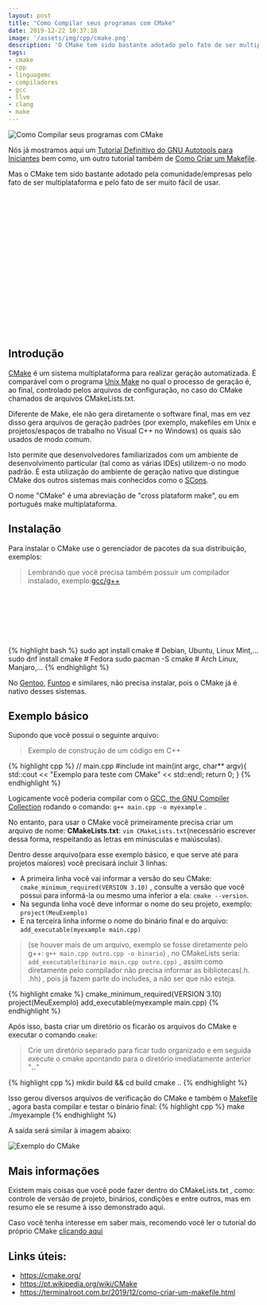 ```yaml
---
layout: post
title: "Como Compilar seus programas com CMake"
date: 2019-12-22 10:37:18
image: '/assets/img/cpp/cmake.png'
description: 'O CMake tem sido bastante adotado pelo fato de ser multiplataforma e fácil de usar.'
tags:
- cmake
- cpp
- linguagemc
- compiladores
- gcc
- llvm
- clang
- make
---
```


![Como Compilar seus programas com CMake](/assets/img/cpp/cmake.png)

Nós já mostramos aqui um [Tutorial Definitivo do GNU Autotools para Iniciantes](https://terminalroot.com.br/2019/12/tutorial-definitivo-do-gnu-autotools-para-iniciantes.html) bem como, um outro tutorial também de [Como Criar um Makefile](https://terminalroot.com.br/2019/12/como-criar-um-makefile.html).

Mas o CMake tem sido bastante adotado pela comunidade/empresas pelo fato de ser multiplataforma e pelo fato de ser muito fácil de usar.

<!-- QUADRADO -->
<script async src="//pagead2.googlesyndication.com/pagead/js/adsbygoogle.js"></script>
<ins class="adsbygoogle"
style="display:inline-block;width:336px;height:280px"
data-ad-client="ca-pub-2838251107855362"
data-ad-slot="5351066970"></ins>
<script>
(adsbygoogle = window.adsbygoogle || []).push({});
</script>

## Introdução
[CMake](https://cmake.org/) é um sistema multiplataforma para realizar geração automatizada. É comparável com o programa [Unix Make](https://terminalroot.com.br/2019/12/como-criar-um-makefile.html) no qual o processo de geração é, ao final, controlado pelos arquivos de configuração, no caso do CMake chamados de arquivos CMakeLists.txt.

Diferente de Make, ele não gera diretamente o software final, mas em vez disso gera arquivos de geração padrões (por exemplo, makefiles em Unix e projetos/espaços de trabalho no Visual C++ no Windows) os quais são usados de modo comum.

Isto permite que desenvolvedores familiarizados com um ambiente de desenvolvimento particular (tal como as várias IDEs) utilizem-o no modo padrão. É esta utilização do ambiente de geração nativo que distingue CMake dos outros sistemas mais conhecidos como o [SCons](https://en.wikipedia.org/wiki/SCons).

O nome "CMake" é uma abreviação de "cross plataform make", ou em português make multiplataforma.

## Instalação
Para instalar o CMake use o gerenciador de pacotes da sua distribuição, exemplos:
> Lembrando que você precisa também possuir um compilador instalado, exemplo:[gcc/g++](https://gcc.gnu.org/)

<!-- MINI ANÚNCIO -->
<script async src="//pagead2.googlesyndication.com/pagead/js/adsbygoogle.js"></script>
<!-- Games Root -->
<ins class="adsbygoogle"
style="display:inline-block;width:730px;height:95px"
data-ad-client="ca-pub-2838251107855362"
data-ad-slot="5351066970"></ins>
<script>
(adsbygoogle = window.adsbygoogle || []).push({});
</script>

{% highlight bash %}
sudo apt install cmake # Debian, Ubuntu, Linux Mint,...
sudo dnf install cmake # Fedora
sudo pacman -S cmake # Arch Linux, Manjaro,...
{% endhighlight %}

No [Gentoo](https://terminalroot.com.br/2019/02/como-instalar-o-gentoo-linux-em-dual-boot-com-o-ubuntu.html), [Funtoo](https://terminalroot.com.br/2018/10/como-instalar-o-funtoo-pelo-ubuntu-ou-linux-mint.html) e similares, não precisa instalar, pois o CMake já é nativo desses sistemas.

## Exemplo básico
Supondo que você possui o seguinte arquivo:
> Exemplo de construção de um código em C++

{% highlight cpp %}
// main.cpp
#include <iostream>
int main(int argc, char** argv){
    std::cout << "Exemplo para teste com CMake" << std::endl;
    return 0;
}
{% endhighlight %}

Logicamente você poderia compilar com o [GCC, the GNU Compiler Collection](https://gcc.gnu.org/) rodando o comando: `g++ main.cpp -o myexample` .

No entanto, para usar o CMake você primeiramente precisa criar um arquivo de nome: **CMakeLists.txt**: `vim CMakeLists.txt`(necessário escrever dessa forma, respeitando as letras em minúsculas e maiúsculas).

Dentro desse arquivo(para esse exemplo básico, e que serve até para projetos maiores) você precisará incluir 3 linhas:
+ A primeira linha você vai informar a versão do seu CMake: `cmake_minimum_required(VERSION 3.10)` , consulte a versão que você possui para informá-la ou mesmo uma inferior a ela: `cmake --version`.
+ Na segunda linha você deve informar o nome do seu projeto, exemplo: `project(MeuExemplo)`
+ E na terceira linha informe o nome do binário final e do arquivo: `add_executable(myexample main.cpp)`
> (se houver mais de um arquivo, exemplo se fosse diretamente pelo g++: `g++ main.cpp outro.cpp -o binario`) , no CMakeLists seria: `add_executable(binario main.cpp outro.cpp)` , assim como diretamente pelo compilador não precisa informar as bibliotecas(.h. .hh) , pois já fazem parte do includes, a não ser que não esteja.

{% highlight cmake %}
cmake_minimum_required(VERSION 3.10)
project(MeuExemplo)
add_executable(myexample main.cpp)
{% endhighlight %}

Após isso, basta criar um diretório os ficarão os arquivos do CMake e executar o comando `cmake`:
> Crie um diretório separado para ficar tudo organizado e em seguida execute o cmake apontando para o diretório imediatamente anterior "**..**"

<!-- RETANGULO LARGO 2 -->
<script async src="//pagead2.googlesyndication.com/pagead/js/adsbygoogle.js"></script>
<ins class="adsbygoogle"
style="display:block; text-align:center;"
data-ad-layout="in-article"
data-ad-format="fluid"
data-ad-client="ca-pub-2838251107855362"
data-ad-slot="8549252987"></ins>
<script>
(adsbygoogle = window.adsbygoogle || []).push({});
</script>

{% highlight cpp %}
mkdir build && cd build
cmake ..
{% endhighlight %}

Isso gerou diversos arquivos de verificação do CMake e também o [Makefile](https://terminalroot.com.br/2019/12/como-criar-um-makefile.html) , agora basta compilar e testar o binário final:
{% highlight cpp %}
make
./myexample
{% endhighlight %}

A saída será similar à imagem abaixo:

![Exemplo do CMake](/assets/img/cpp/exemplo-cmake.png)

## Mais informações

Existem mais coisas que você pode fazer dentro do CMakeLists.txt , como: controle de versão de projeto, binários, condições e entre outros, mas em resumo ele se resume à isso demonstrado aqui.

Caso você tenha interesse em saber mais, recomendo você ler o tutorial do próprio CMake [clicando aqui](https://cmake.org/cmake/help/latest/guide/tutorial/index.html)

## Links úteis:
+ <https://cmake.org/>
+ <https://pt.wikipedia.org/wiki/CMake>
+ <https://terminalroot.com.br/2019/12/como-criar-um-makefile.html>


